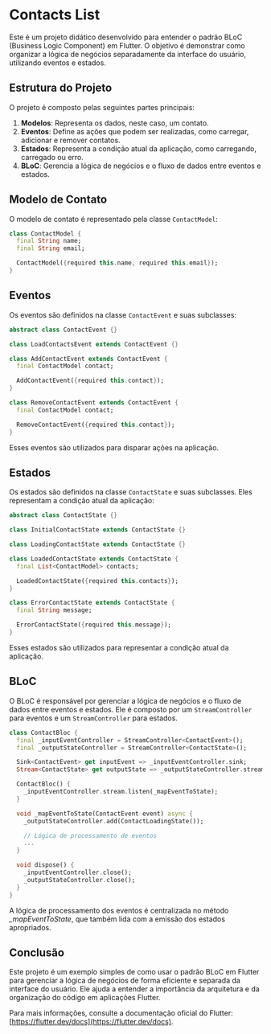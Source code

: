 # Contacts List

Este é um projeto didático desenvolvido para entender o padrão BLoC (Business Logic Component) em Flutter. O objetivo é demonstrar como organizar a lógica de negócios separadamente da interface do usuário, utilizando eventos e estados.

## Estrutura do Projeto

O projeto é composto pelas seguintes partes principais:

1. **Modelos**: Representa os dados, neste caso, um contato.
2. **Eventos**: Define as ações que podem ser realizadas, como carregar, adicionar e remover contatos.
3. **Estados**: Representa a condição atual da aplicação, como carregando, carregado ou erro.
4. **BLoC**: Gerencia a lógica de negócios e o fluxo de dados entre eventos e estados.

## Modelo de Contato

O modelo de contato é representado pela classe `ContactModel`:

```dart
class ContactModel {
  final String name;
  final String email;

  ContactModel({required this.name, required this.email});
}
```

## Eventos

Os eventos são definidos na classe `ContactEvent` e suas subclasses:

```dart
abstract class ContactEvent {}

class LoadContactsEvent extends ContactEvent {}

class AddContactEvent extends ContactEvent {
  final ContactModel contact;

  AddContactEvent({required this.contact});
}

class RemoveContactEvent extends ContactEvent {
  final ContactModel contact;

  RemoveContactEvent({required this.contact});
}
```

Esses eventos são utilizados para disparar ações na aplicação.

## Estados

Os estados são definidos na classe `ContactState` e suas subclasses. Eles representam a condição atual da aplicação:

```dart
abstract class ContactState {}

class InitialContactState extends ContactState {}

class LoadingContactState extends ContactState {}

class LoadedContactState extends ContactState {
  final List<ContactModel> contacts;

  LoadedContactState({required this.contacts});
}

class ErrorContactState extends ContactState {
  final String message;

  ErrorContactState({required this.message});
}
```

Esses estados são utilizados para representar a condição atual da aplicação.

## BLoC

O BLoC é responsável por gerenciar a lógica de negócios e o fluxo de dados entre eventos e estados. Ele é composto por um `StreamController` para eventos e um `StreamController` para estados.

```dart
class ContactBloc {
  final _inputEventController = StreamController<ContactEvent>();
  final _outputStateController = StreamController<ContactState>();

  Sink<ContactEvent> get inputEvent => _inputEventController.sink;
  Stream<ContactState> get outputState => _outputStateController.stream;

  ContactBloc() {
    _inputEventController.stream.listen(_mapEventToState);
  }

  void _mapEventToState(ContactEvent event) async {
    _outputStateController.add(ContactLoadingState());

    // Lógica de processamento de eventos
    ...
  }

  void dispose() {
    _inputEventController.close();
    _outputStateController.close();
  }
}
```

A lógica de processamento dos eventos é centralizada no método *_mapEventToState*, que também lida com a emissão dos estados apropriados.

## Conclusão

Este projeto é um exemplo simples de como usar o padrão BLoC em Flutter para gerenciar a lógica de negócios de forma eficiente e separada da interface do usuário. Ele ajuda a entender a importância da arquitetura e da organização do código em aplicações Flutter.

Para mais informações, consulte a documentação oficial do Flutter: [https://flutter.dev/docs](https://flutter.dev/docs).
